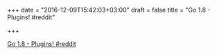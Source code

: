 +++
date = "2016-12-09T15:42:03+03:00"
draft = false
title = "Go 1.8 - Plugins!  #reddit"

+++

<p><a href="https://t.co/YqQsp3Q1SZ">Go 1.8 - Plugins!  #reddit</a></p>
